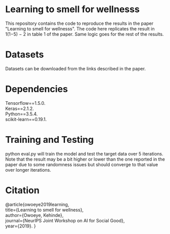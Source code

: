 # Learning to smell for wellnesss


This repository contains the code to reproduce the results in the paper "Learning to smell for wellnesss". The code here replicates the result in 1(1−5) − 2 in table 1 of the paper. Same logic goes for the rest of the results.

# Datasets
Datasets can be downloaded from the links described in the paper.

# Dependencies
Tensorflow==1.5.0.  
Keras==2.1.2.      
Python==3.5.4.     
scikit-learn==0.19.1.     

# Training and Testing
python eval.py will train the model and test the target data over 5 iterations.
Note that the result may be a bit higher or lower than the one reported in the paper due to some randomness issues but should converge to that value over longer iterations.

# Citation
@article{owoeye2019learning,  
  title={Learning to smell for wellness},  
  author={Owoeye, Kehinde},  
  journal={NeurIPS Joint Workshop on AI for Social Good},  
  year={2019}. 
}

